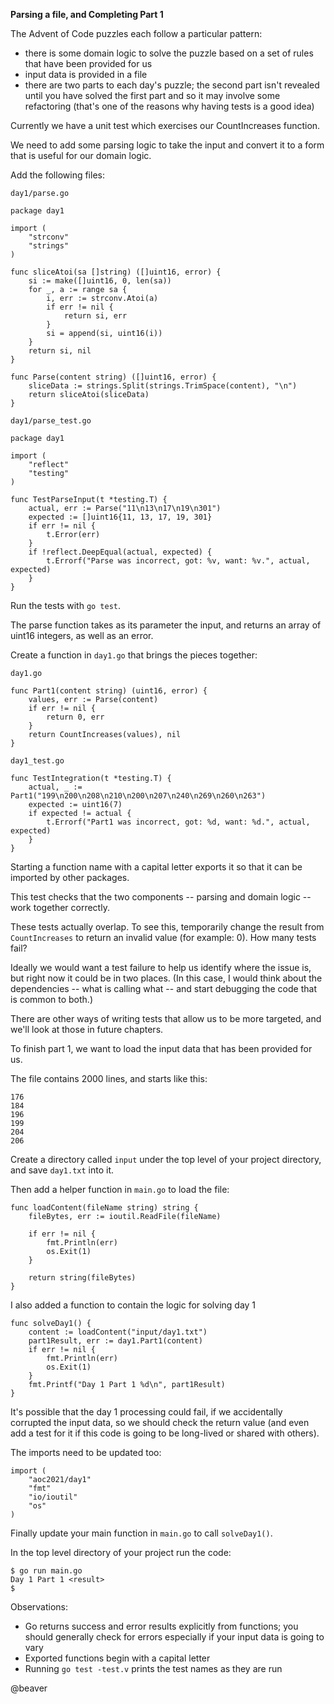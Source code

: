 **Parsing a file, and Completing Part 1**

The Advent of Code puzzles each follow a particular pattern:

- there is some domain logic to solve the puzzle based on a set of rules that have been provided for us
- input data is provided in a file 
- there are two parts to each day's puzzle; the second part isn't revealed until you have solved the first part and so it may involve some refactoring (that's one of the reasons why having tests is a good idea)

Currently we have a unit test which exercises our CountIncreases function.

We need to add some parsing logic to take the input and convert it to a form that is useful for our domain logic.

Add the following files:

`day1/parse.go`

```
package day1

import (
	"strconv"
	"strings"
)

func sliceAtoi(sa []string) ([]uint16, error) {
	si := make([]uint16, 0, len(sa))
	for _, a := range sa {
		i, err := strconv.Atoi(a)
		if err != nil {
			return si, err
		}
		si = append(si, uint16(i))
	}
	return si, nil
}

func Parse(content string) ([]uint16, error) {
	sliceData := strings.Split(strings.TrimSpace(content), "\n")
	return sliceAtoi(sliceData)
}
```

`day1/parse_test.go`

```
package day1

import (
	"reflect"
	"testing"
)

func TestParseInput(t *testing.T) {
	actual, err := Parse("11\n13\n17\n19\n301")
	expected := []uint16{11, 13, 17, 19, 301}
	if err != nil {
		t.Error(err)
	}
	if !reflect.DeepEqual(actual, expected) {
		t.Errorf("Parse was incorrect, got: %v, want: %v.", actual, expected)
	}
}
```

Run the tests with `go test`.

The parse function takes as its parameter the input, and returns an array of uint16 integers, as well as an error.

Create a function in `day1.go` that brings the pieces together:

`day1.go`

```
func Part1(content string) (uint16, error) {
	values, err := Parse(content)
	if err != nil {
		return 0, err
	}
	return CountIncreases(values), nil
}
```

`day1_test.go`

```
func TestIntegration(t *testing.T) {
	actual, _ := Part1("199\n200\n208\n210\n200\n207\n240\n269\n260\n263")
	expected := uint16(7)
	if expected != actual {
		t.Errorf("Part1 was incorrect, got: %d, want: %d.", actual, expected)
	}
}
```

Starting a function name with a capital letter exports it so that it can be imported by other packages.

This test checks that the two components -- parsing and domain logic -- work together correctly.

These tests actually overlap. To see this, temporarily change the result from `CountIncreases` to return an invalid value (for example: 0). How many tests fail?

Ideally we would want a test failure to help us identify where the issue is, but right now it could be in two places. (In this case, I would think about the dependencies -- what is calling what -- and start debugging the code that is common to both.)

There are other ways of writing tests that allow us to be more targeted, and we'll look at those in future chapters.

To finish part 1, we want to load the input data that has been provided for us.

The file contains 2000 lines, and starts like this:

```
176
184
196
199
204
206
```

Create a directory called `input` under the top level of your project directory, and save `day1.txt` into it.

Then add a helper function in `main.go` to load the file:

```
func loadContent(fileName string) string {
	fileBytes, err := ioutil.ReadFile(fileName)

	if err != nil {
		fmt.Println(err)
		os.Exit(1)
	}

	return string(fileBytes)
}
```

I also added a function to contain the logic for solving day 1

```
func solveDay1() {
	content := loadContent("input/day1.txt")
	part1Result, err := day1.Part1(content)
	if err != nil {
		fmt.Println(err)
		os.Exit(1)
	}
	fmt.Printf("Day 1 Part 1 %d\n", part1Result)
}
```

It's possible that the day 1 processing could fail, if we accidentally corrupted the input data, so we should check the return value (and even add a test for it if this code is going to be long-lived or shared with others).

The imports need to be updated too:

```
import (
	"aoc2021/day1"
	"fmt"
	"io/ioutil"
	"os"
)
```

Finally update your main function in `main.go` to call `solveDay1()`.

In the top level directory of your project run the code:

```
$ go run main.go
Day 1 Part 1 <result>
$ 
```

Observations:

- Go returns success and error results explicitly from functions; you should generally check for errors especially if your input data is going to vary
- Exported functions begin with a capital letter
- Running `go test -test.v` prints the test names as they are run

@beaver